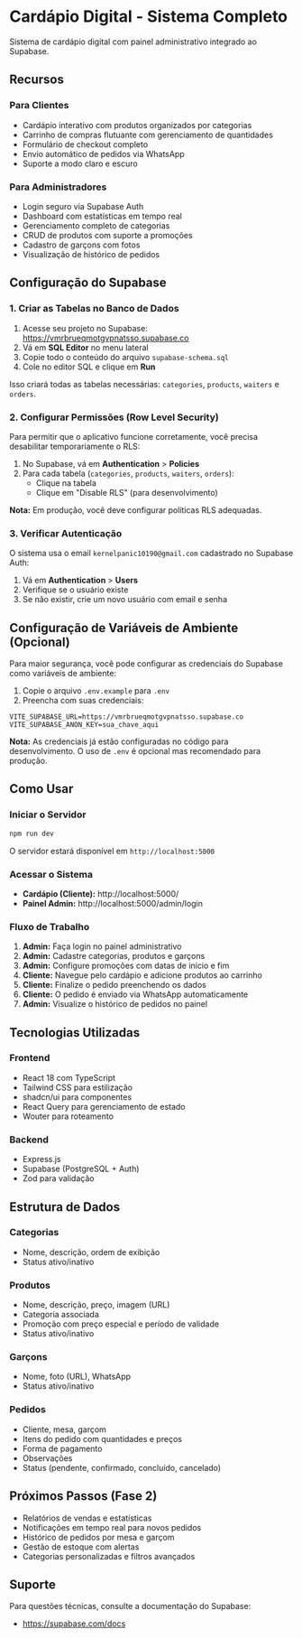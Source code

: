 # Cardápio Digital - Sistema Completo

Sistema de cardápio digital com painel administrativo integrado ao Supabase.

## Recursos

### Para Clientes
- Cardápio interativo com produtos organizados por categorias
- Carrinho de compras flutuante com gerenciamento de quantidades
- Formulário de checkout completo
- Envio automático de pedidos via WhatsApp
- Suporte a modo claro e escuro

### Para Administradores
- Login seguro via Supabase Auth
- Dashboard com estatísticas em tempo real
- Gerenciamento completo de categorias
- CRUD de produtos com suporte a promoções
- Cadastro de garçons com fotos
- Visualização de histórico de pedidos

## Configuração do Supabase

### 1. Criar as Tabelas no Banco de Dados

1. Acesse seu projeto no Supabase: https://vmrbrueqmotgvpnatsso.supabase.co
2. Vá em **SQL Editor** no menu lateral
3. Copie todo o conteúdo do arquivo `supabase-schema.sql`
4. Cole no editor SQL e clique em **Run**

Isso criará todas as tabelas necessárias: `categories`, `products`, `waiters` e `orders`.

### 2. Configurar Permissões (Row Level Security)

Para permitir que o aplicativo funcione corretamente, você precisa desabilitar temporariamente o RLS:

1. No Supabase, vá em **Authentication** > **Policies**
2. Para cada tabela (`categories`, `products`, `waiters`, `orders`):
   - Clique na tabela
   - Clique em "Disable RLS" (para desenvolvimento)

**Nota:** Em produção, você deve configurar políticas RLS adequadas.

### 3. Verificar Autenticação

O sistema usa o email `kernelpanic10190@gmail.com` cadastrado no Supabase Auth:

1. Vá em **Authentication** > **Users**
2. Verifique se o usuário existe
3. Se não existir, crie um novo usuário com email e senha

## Configuração de Variáveis de Ambiente (Opcional)

Para maior segurança, você pode configurar as credenciais do Supabase como variáveis de ambiente:

1. Copie o arquivo `.env.example` para `.env`
2. Preencha com suas credenciais:

```
VITE_SUPABASE_URL=https://vmrbrueqmotgvpnatsso.supabase.co
VITE_SUPABASE_ANON_KEY=sua_chave_aqui
```

**Nota:** As credenciais já estão configuradas no código para desenvolvimento. O uso de `.env` é opcional mas recomendado para produção.

## Como Usar

### Iniciar o Servidor

```bash
npm run dev
```

O servidor estará disponível em `http://localhost:5000`

### Acessar o Sistema

- **Cardápio (Cliente):** http://localhost:5000/
- **Painel Admin:** http://localhost:5000/admin/login

### Fluxo de Trabalho

1. **Admin:** Faça login no painel administrativo
2. **Admin:** Cadastre categorias, produtos e garçons
3. **Admin:** Configure promoções com datas de início e fim
4. **Cliente:** Navegue pelo cardápio e adicione produtos ao carrinho
5. **Cliente:** Finalize o pedido preenchendo os dados
6. **Cliente:** O pedido é enviado via WhatsApp automaticamente
7. **Admin:** Visualize o histórico de pedidos no painel

## Tecnologias Utilizadas

### Frontend
- React 18 com TypeScript
- Tailwind CSS para estilização
- shadcn/ui para componentes
- React Query para gerenciamento de estado
- Wouter para roteamento

### Backend
- Express.js
- Supabase (PostgreSQL + Auth)
- Zod para validação

## Estrutura de Dados

### Categorias
- Nome, descrição, ordem de exibição
- Status ativo/inativo

### Produtos
- Nome, descrição, preço, imagem (URL)
- Categoria associada
- Promoção com preço especial e período de validade
- Status ativo/inativo

### Garçons
- Nome, foto (URL), WhatsApp
- Status ativo/inativo

### Pedidos
- Cliente, mesa, garçom
- Itens do pedido com quantidades e preços
- Forma de pagamento
- Observações
- Status (pendente, confirmado, concluído, cancelado)

## Próximos Passos (Fase 2)

- Relatórios de vendas e estatísticas
- Notificações em tempo real para novos pedidos
- Histórico de pedidos por mesa e garçom
- Gestão de estoque com alertas
- Categorias personalizadas e filtros avançados

## Suporte

Para questões técnicas, consulte a documentação do Supabase:
- https://supabase.com/docs
